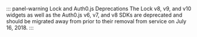 ::: panel-warning Lock and Auth0.js Deprecations
The Lock v8, v9, and v10 widgets as well as the Auth0.js v6, v7, and v8 SDKs are deprecated and should be migrated away from prior to their removal from service on July 16, 2018. 
:::